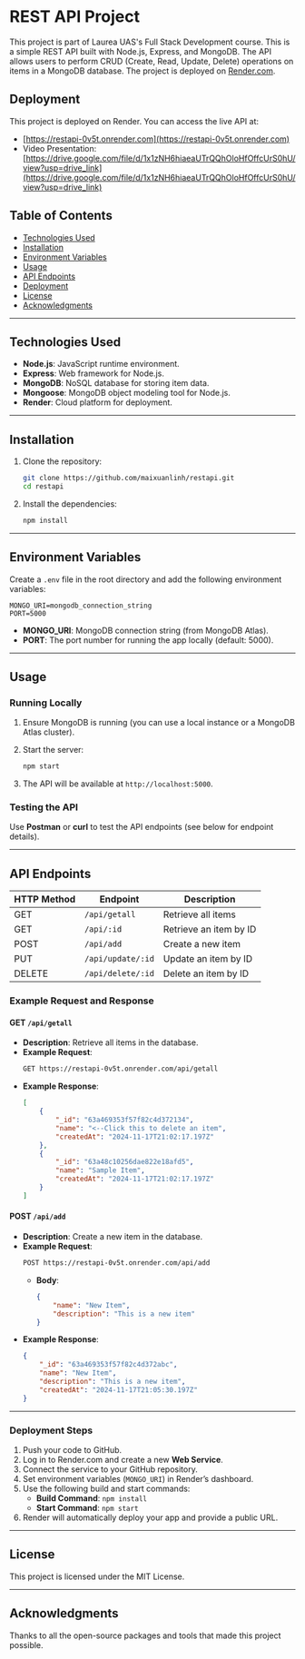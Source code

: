 # REST API Project

This project is part of Laurea UAS's Full Stack Development course.
This is a simple REST API built with Node.js, Express, and MongoDB. The API allows users to perform CRUD (Create, Read, Update, Delete) operations on items in a MongoDB database. The project is deployed on [Render.com](https://render.com).

## Deployment

This project is deployed on Render. You can access the live API at:

- [https://restapi-0v5t.onrender.com](https://restapi-0v5t.onrender.com)
- Video Presentation: [https://drive.google.com/file/d/1x1zNH6hiaeaUTrQQhOloHfOffcUrS0hU/view?usp=drive_link](https://drive.google.com/file/d/1x1zNH6hiaeaUTrQQhOloHfOffcUrS0hU/view?usp=drive_link)

## Table of Contents

- [Technologies Used](#technologies-used)
- [Installation](#installation)
- [Environment Variables](#environment-variables)
- [Usage](#usage)
- [API Endpoints](#api-endpoints)
- [Deployment](#deployment)
- [License](#license)
- [Acknowledgments](#acknowledgments)

---

## Technologies Used

- **Node.js**: JavaScript runtime environment.
- **Express**: Web framework for Node.js.
- **MongoDB**: NoSQL database for storing item data.
- **Mongoose**: MongoDB object modeling tool for Node.js.
- **Render**: Cloud platform for deployment.

---

## Installation

1. Clone the repository:

   ```bash
   git clone https://github.com/maixuanlinh/restapi.git
   cd restapi
   ```

2. Install the dependencies:

   ```bash
   npm install
   ```

---

## Environment Variables

Create a `.env` file in the root directory and add the following environment variables:

```plaintext
MONGO_URI=mongodb_connection_string
PORT=5000
```

- **MONGO_URI**: MongoDB connection string (from MongoDB Atlas).
- **PORT**: The port number for running the app locally (default: 5000).

---

## Usage

### Running Locally

1. Ensure MongoDB is running (you can use a local instance or a MongoDB Atlas cluster).
2. Start the server:

   ```bash
   npm start
   ```

3. The API will be available at `http://localhost:5000`.

### Testing the API

Use **Postman** or **curl** to test the API endpoints (see below for endpoint details).

---

## API Endpoints

| HTTP Method | Endpoint                        | Description                       |
|-------------|---------------------------------|-----------------------------------|
| GET         | `/api/getall`                   | Retrieve all items                |
| GET         | `/api/:id`                      | Retrieve an item by ID            |
| POST        | `/api/add`                      | Create a new item                 |
| PUT         | `/api/update/:id`               | Update an item by ID              |
| DELETE      | `/api/delete/:id`               | Delete an item by ID              |

### Example Request and Response

#### GET `/api/getall`

- **Description**: Retrieve all items in the database.
- **Example Request**: 
  ```bash
  GET https://restapi-0v5t.onrender.com/api/getall
  ```
- **Example Response**:
  ```json
  [
      {
          "_id": "63a469353f57f82c4d372134",
          "name": "<--Click this to delete an item",
          "createdAt": "2024-11-17T21:02:17.197Z"
      },
      {
          "_id": "63a48c10256dae822e18afd5",
          "name": "Sample Item",
          "createdAt": "2024-11-17T21:02:17.197Z"
      }
  ]
  ```

#### POST `/api/add`

- **Description**: Create a new item in the database.
- **Example Request**:
  ```bash
  POST https://restapi-0v5t.onrender.com/api/add
  ```
  - **Body**:
    ```json
    {
        "name": "New Item",
        "description": "This is a new item"
    }
    ```
- **Example Response**:
  ```json
  {
      "_id": "63a469353f57f82c4d372abc",
      "name": "New Item",
      "description": "This is a new item",
      "createdAt": "2024-11-17T21:05:30.197Z"
  }
  ```

---

### Deployment Steps

1. Push your code to GitHub.
2. Log in to Render.com and create a new **Web Service**.
3. Connect the service to your GitHub repository.
4. Set environment variables (`MONGO_URI`) in Render’s dashboard.
5. Use the following build and start commands:
   - **Build Command**: `npm install`
   - **Start Command**: `npm start`
6. Render will automatically deploy your app and provide a public URL.

---

## License

This project is licensed under the MIT License.

---

## Acknowledgments

Thanks to all the open-source packages and tools that made this project possible.
